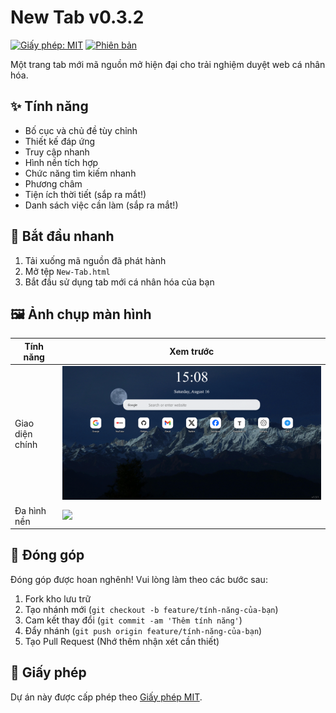 # New Tab v0.3.2
[![Giấy phép: MIT](https://img.shields.io/badge/License-MIT-yellow.svg)](../LICENSE)
[![Phiên bản](https://img.shields.io/badge/version-0.3.1-blue)]()

Một trang tab mới mã nguồn mở hiện đại cho trải nghiệm duyệt web cá nhân hóa.

## ✨ Tính năng
- Bố cục và chủ đề tùy chỉnh
- Thiết kế đáp ứng
- Truy cập nhanh
- Hình nền tích hợp
- Chức năng tìm kiếm nhanh
- Phương châm
- Tiện ích thời tiết (sắp ra mắt!)
- Danh sách việc cần làm (sắp ra mắt!)

## 🚀 Bắt đầu nhanh
1. Tải xuống mã nguồn đã phát hành
2. Mở tệp `New-Tab.html`
3. Bắt đầu sử dụng tab mới cá nhân hóa của bạn

## 🖼️ Ảnh chụp màn hình
| Tính năng | Xem trước |
|------|------|
| Giao diện chính | ![](../images/Screenshots/New%20Tab_1.png) |
| Đa hình nền | ![](../images/Screenshots/New%20Tab_2.png) |

## 👥 Đóng góp
Đóng góp được hoan nghênh! Vui lòng làm theo các bước sau:
1. Fork kho lưu trữ
2. Tạo nhánh mới (`git checkout -b feature/tính-năng-của-bạn`)
3. Cam kết thay đổi (`git commit -am 'Thêm tính năng'`)
4. Đẩy nhánh (`git push origin feature/tính-năng-của-bạn`)
5. Tạo Pull Request
(Nhớ thêm nhận xét cần thiết)

## 📄 Giấy phép
Dự án này được cấp phép theo [Giấy phép MIT](../LICENSE).
